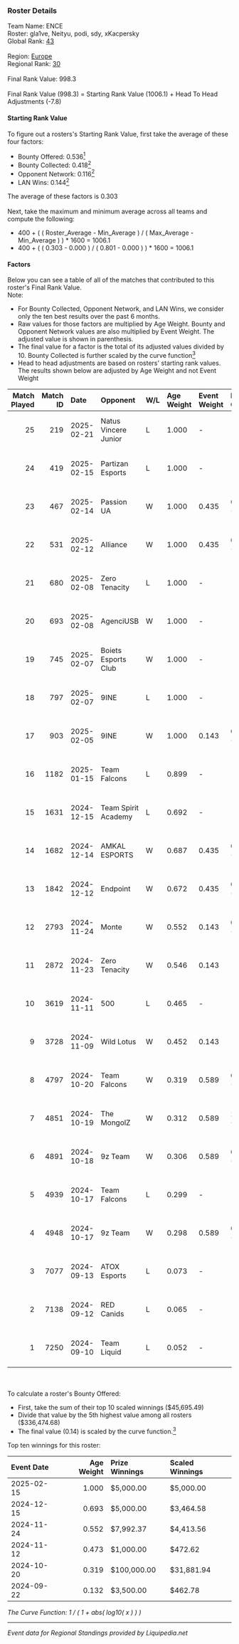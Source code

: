 ### Roster Details<br />
Team Name: ENCE<br />
Roster: gla1ve, Neityu, podi, sdy, xKacpersky<br />
Global Rank: [43](../standings_global.md)<br />
<br />
Region: [Europe]( ../standings_europe.md)<br />
Regional Rank: [30]( ../standings_europe.md)<br />
<br />
Final Rank Value:  998.3<br />
<br />
Final Rank Value (998.3) = Starting Rank Value (1006.1) + Head To Head Adjustments (-7.8)<br />

#### Starting Rank Value<br />
To figure out a rosters's Starting Rank Value, first take the average of these four factors:<br />
- Bounty Offered: 0.536[<sup>1</sup>](#table2)
- Bounty Collected: 0.418[<sup>2</sup>](#table1)
- Opponent Network: 0.116[<sup>2</sup>](#table1)
- LAN Wins: 0.144[<sup>2</sup>](#table1)

The average of these factors is 0.303<br />
<br />
Next, take the maximum and minimum average across all teams and compute the following:<br />
- 400 + ( ( Roster_Average - Min_Average ) / ( Max_Average - Min_Average ) ) * 1600 = 1006.1
- 400 + ( ( 0.303 - 0.000 ) / ( 0.801 - 0.000 ) ) * 1600 = 1006.1


#### Factors<br />
Below you can see a table of all of the matches that contributed to this roster's Final Rank Value.<br />
Note:<br />

- For Bounty Collected, Opponent Network, and LAN Wins, we consider only the ten best results over the past 6 months.
- Raw values for those factors are multiplied by Age Weight. Bounty and Opponent Network values are also multiplied by Event Weight. The adjusted value is shown in parenthesis.
- The final value for a factor is the total of its adjusted values divided by 10. Bounty Collected is further scaled by the curve function[<sup>3</sup>](#curveFunction)
- Head to head adjustments are based on rosters' starting rank values. The results shown below are adjusted by Age Weight and not Event Weight
<span id="table1"></span><br />


| Match Played | Match ID | Date       | Opponent             | W/L | Age Weight | Event Weight | Bounty Collected | Opponent Network | LAN Wins  | H2H Adj. | Roster                                |
| -: | -: | :- | :- | :- | :- | :- | :- | :- | :- | -: | :- |
|           25 |      219 | 2025-02-21 | Natus Vincere Junior | L   | 1.000      | -            | -                | -                | -         |   -17.52 | gla1ve, Neityu, podi, sdy, xKacpersky |
|           24 |      419 | 2025-02-15 | Partizan Esports     | L   | 1.000      | -            | -                | -                | -         |   -15.13 | gla1ve, Neityu, podi, sdy, xKacpersky |
|           23 |      467 | 2025-02-14 | Passion UA           | W   | 1.000      | 0.435        | 0.044 (0.019)    | 0.557 (0.242)    | 0 (0.000) |    18.24 | gla1ve, Neityu, podi, sdy, xKacpersky |
|           22 |      531 | 2025-02-12 | Alliance             | W   | 1.000      | 0.435        | 0.015 (0.007)    | 0.573 (0.249)    | 0 (0.000) |     9.91 | gla1ve, Neityu, podi, sdy, xKacpersky |
|           21 |      680 | 2025-02-08 | Zero Tenacity        | L   | 1.000      | -            | -                | -                | -         |   -22.09 | gla1ve, Neityu, podi, sdy, xKacpersky |
|           20 |      693 | 2025-02-08 | AgenciUSB            | W   | 1.000      | -            | -                | -                | 0 (0.000) |     1.70 | gla1ve, Neityu, podi, sdy, xKacpersky |
|           19 |      745 | 2025-02-07 | Boiets Esports Club  | W   | 1.000      | -            | -                | -                | 0 (0.000) |     0.93 | gla1ve, Neityu, podi, sdy, xKacpersky |
|           18 |      797 | 2025-02-07 | 9INE                 | L   | 1.000      | -            | -                | -                | -         |   -19.23 | gla1ve, Neityu, podi, sdy, xKacpersky |
|           17 |      903 | 2025-02-05 | 9INE                 | W   | 1.000      | 0.143        | 0.037 (0.005)    | 0.839 (0.120)    | 0 (0.000) |    11.07 | gla1ve, Neityu, podi, sdy, xKacpersky |
|           16 |     1182 | 2025-01-15 | Team Falcons         | L   | 0.899      | -            | -                | -                | -         |    -0.25 | gla1ve, Neityu, podi, sdy, xKacpersky |
|           15 |     1631 | 2024-12-15 | Team Spirit Academy  | L   | 0.692      | -            | -                | -                | -         |   -12.33 | gla1ve, Neityu, podi, sdy, xKacpersky |
|           14 |     1682 | 2024-12-14 | AMKAL ESPORTS        | W   | 0.687      | 0.435        | 0.017 (0.005)    | 0.383 (0.114)    | 0 (0.000) |     5.40 | gla1ve, Neityu, podi, sdy, xKacpersky |
|           13 |     1842 | 2024-12-12 | Endpoint             | W   | 0.672      | 0.435        | 0.009 (0.003)    | 0.385 (0.112)    | -         |     3.38 | gla1ve, Neityu, podi, sdy, xKacpersky |
|           12 |     2793 | 2024-11-24 | Monte                | W   | 0.552      | 0.143        | 0.029 (0.002)    | -                | -         |     5.55 | gla1ve, Neityu, podi, sdy, xKacpersky |
|           11 |     2872 | 2024-11-23 | Zero Tenacity        | W   | 0.546      | 0.143        | -                | 0.692 (0.054)    | -         |     5.44 | gla1ve, Neityu, podi, sdy, xKacpersky |
|           10 |     3619 | 2024-11-11 | 500                  | L   | 0.465      | -            | -                | -                | -         |    -7.47 | gla1ve, Neityu, podi, sdy, xKacpersky |
|            9 |     3728 | 2024-11-09 | Wild Lotus           | W   | 0.452      | 0.143        | -                | 0.444 (0.029)    | -         |     2.90 | gla1ve, Neityu, podi, sdy, xKacpersky |
|            8 |     4797 | 2024-10-20 | Team Falcons         | W   | 0.319      | 0.589        | 0.927 (0.174)    | 0.613 (0.115)    | 1 (0.319) |     9.98 | gla1ve, Neityu, podi, sdy, xKacpersky |
|            7 |     4851 | 2024-10-19 | The MongolZ          | W   | 0.312      | 0.589        | 1.000 (0.184)    | 0.579 (0.106)    | 1 (0.312) |     9.77 | gla1ve, Neityu, podi, sdy, xKacpersky |
|            6 |     4891 | 2024-10-18 | 9z Team              | W   | 0.306      | 0.589        | 0.015 (0.003)    | 0.121 (0.022)    | 1 (0.306) |     2.20 | gla1ve, Neityu, podi, sdy, xKacpersky |
|            5 |     4939 | 2024-10-17 | Team Falcons         | L   | 0.299      | -            | -                | -                | -         |    -0.06 | gla1ve, Neityu, podi, sdy, xKacpersky |
|            4 |     4948 | 2024-10-17 | 9z Team              | W   | 0.298      | 0.589        | 0.015 (0.003)    | -                | 1 (0.298) |     2.14 | gla1ve, Neityu, podi, sdy, xKacpersky |
|            3 |     7077 | 2024-09-13 | ATOX Esports         | L   | 0.073      | -            | -                | -                | -         |    -0.84 | gla1ve, Goofy, Kylar, podi, sdy       |
|            2 |     7138 | 2024-09-12 | RED Canids           | L   | 0.065      | -            | -                | -                | -         |    -1.45 | gla1ve, Goofy, Kylar, podi, sdy       |
|            1 |     7250 | 2024-09-10 | Team Liquid          | L   | 0.052      | -            | -                | -                | -         |    -0.09 | gla1ve, Goofy, Kylar, podi, sdy       |

<br />
<span id="table2"></span><br />
To calculate a roster's Bounty Offered:<br />

- First, take the sum of their top 10 scaled winnings ($45,695.49)
- Divide that value by the 5th highest value among all rosters ($336,474.68)
- The final value (0.14) is scaled by the curve function.[<sup>3</sup>](#curveFunction)

Top ten winnings for this roster:<br />

| Event Date | Age Weight | Prize Winnings | Scaled Winnings |
| :- | -: | :- | :- |
| 2025-02-15 |      1.000 | $5,000.00      | $5,000.00       |
| 2024-12-15 |      0.693 | $5,000.00      | $3,464.58       |
| 2024-11-24 |      0.552 | $7,992.37      | $4,413.56       |
| 2024-11-12 |      0.473 | $1,000.00      | $472.62         |
| 2024-10-20 |      0.319 | $100,000.00    | $31,881.94      |
| 2024-09-22 |      0.132 | $3,500.00      | $462.78         |


<span id="curveFunction"></span>_The Curve Function: 1 / ( 1 + abs( log10( x ) ) )_<br />

---
_Event data for Regional Standings provided by Liquipedia.net_<br />
